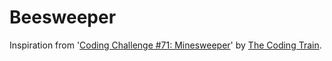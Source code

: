 # Beesweeper

Inspiration from '[Coding Challenge #71: Minesweeper](https://www.youtube.com/watch?v=LFU5ZlrR21E)' by [The Coding Train](https://www.youtube.com/channel/UCvjgXvBlbQiydffZU7m1_aw).

